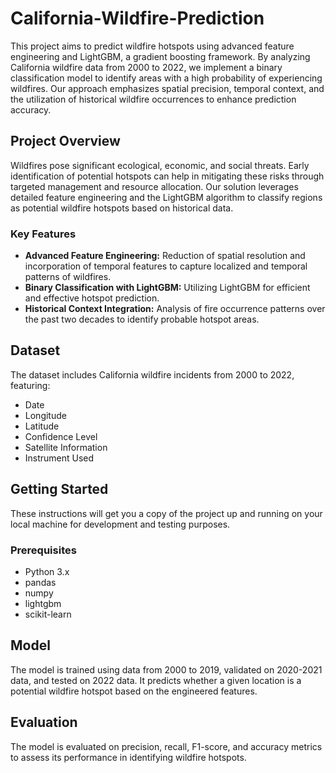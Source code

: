 # California-Wildfire-Prediction

This project aims to predict wildfire hotspots using advanced feature engineering and LightGBM, a gradient boosting framework. By analyzing California wildfire data from 2000 to 2022, we implement a binary classification model to identify areas with a high probability of experiencing wildfires. Our approach emphasizes spatial precision, temporal context, and the utilization of historical wildfire occurrences to enhance prediction accuracy.

## Project Overview

Wildfires pose significant ecological, economic, and social threats. Early identification of potential hotspots can help in mitigating these risks through targeted management and resource allocation. Our solution leverages detailed feature engineering and the LightGBM algorithm to classify regions as potential wildfire hotspots based on historical data.

### Key Features

- **Advanced Feature Engineering:** Reduction of spatial resolution and incorporation of temporal features to capture localized and temporal patterns of wildfires.
- **Binary Classification with LightGBM:** Utilizing LightGBM for efficient and effective hotspot prediction.
- **Historical Context Integration:** Analysis of fire occurrence patterns over the past two decades to identify probable hotspot areas.

## Dataset

The dataset includes California wildfire incidents from 2000 to 2022, featuring:
- Date
- Longitude
- Latitude
- Confidence Level
- Satellite Information
- Instrument Used

## Getting Started

These instructions will get you a copy of the project up and running on your local machine for development and testing purposes.

### Prerequisites

- Python 3.x
- pandas
- numpy
- lightgbm
- scikit-learn

## Model
The model is trained using data from 2000 to 2019, validated on 2020-2021 data, and tested on 2022 data. It predicts whether a given location is a potential wildfire hotspot based on the engineered features.

## Evaluation
The model is evaluated on precision, recall, F1-score, and accuracy metrics to assess its performance in identifying wildfire hotspots.
